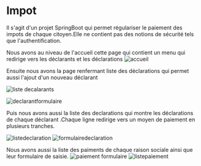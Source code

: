 # Impot
Il s'agit d'un projet  SpringBoot qui permet régulariser le paiement des impots de chaque citoyen.Elle ne contient pas des notions de sécurité tels que l'authentification.


Nous avons au niveau de l'accueil cette page qui contient un menu qui redirige vers les déclarants et les déclarations
![accueil](https://github.com/noj911/Impot/assets/80030614/0ba821f8-81ac-4a44-8f1d-7856544c4cff)


Ensuite nous avons la page renfermant liste des déclarations  qui permet aussi l'ajout d'un nouveau déclarant

![liste decalarants](https://github.com/noj911/Impot/assets/80030614/9cf36351-0b61-4742-8ebc-c4e29150ee78)

![declarantformulaire](https://github.com/noj911/Impot/assets/80030614/3535daea-e532-4992-844a-01fc46add7c2)


Puis nous avons aussi la liste des declarations qui montre les déclarations de chaque déclarant .Chaque ligne redirige vers un moyen de paiement en plusieurs tranches.

![listedeclaration](https://github.com/noj911/Impot/assets/80030614/74386bc8-d8c8-45b7-a6e5-049ab0401949)
![formulairedeclaration](https://github.com/noj911/Impot/assets/80030614/9452d642-09c9-4ec7-973c-78fa6eb476c1)

Nous avons aussi la liste des paiments de chaque  raison sociale ainsi que leur formulaire de saisie.
![paiement formulaire](https://github.com/noj911/Impot/assets/80030614/874c2ef0-9855-4a36-8f29-bbcce052b2fe)
![listepaiement](https://github.com/noj911/Impot/assets/80030614/f4fc756d-3872-43b9-871b-81fbe3bcdec4)
